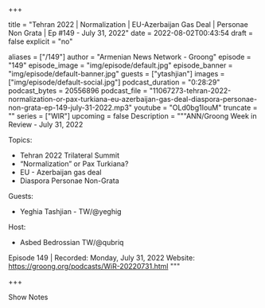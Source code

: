 
+++

title = "Tehran 2022 | Normalization | EU-Azerbaijan Gas Deal | Personae Non Grata | Ep #149 - July 31, 2022"
date = 2022-08-02T00:43:54
draft = false
explicit = "no"

aliases = ["/149"]
author = "Armenian News Network - Groong"
episode = "149"
episode_image = "img/episode/default.jpg"
episode_banner = "img/episode/default-banner.jpg"
guests = ["ytashjian"]
images = ["img/episode/default-social.jpg"]
podcast_duration = "0:28:29"
podcast_bytes = 20556896
podcast_file = "11067273-tehran-2022-normalization-or-pax-turkiana-eu-azerbaijan-gas-deal-diaspora-personae-non-grata-ep-149-july-31-2022.mp3"
youtube = "OLd0bg1IouM"
truncate = ""
series = ["WIR"]
upcoming = false
Description = """ANN/Groong Week in Review - July 31, 2022

Topics:
* Tehran 2022 Trilateral Summit
* “Normalization” or Pax Turkiana?
* EU - Azerbaijan gas deal
* Diaspora Personae Non-Grata

Guests:
* Yeghia Tashjian - TW/@yeghig

Host:
* Asbed Bedrossian TW/@qubriq


Episode 149 | Recorded: Monday, July 31, 2022
Website: https://groong.org/podcasts/WiR-20220731.html
"""

+++

Show Notes

